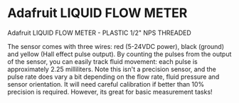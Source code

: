 # Adafruit LIQUID FLOW METER
Adafruit LIQUID FLOW METER - PLASTIC 1/2" NPS THREADED

The sensor comes with three wires: red (5-24VDC power), black (ground) and yellow (Hall effect pulse output). By counting the pulses from the output of the sensor, you can easily track fluid movement: each pulse is approximately 2.25 milliliters. Note this isn't a precision sensor, and the pulse rate does vary a bit depending on the flow rate, fluid pressure and sensor orientation. It will need careful calibration if better than 10% precision is required. However, its great for basic measurement tasks! 
